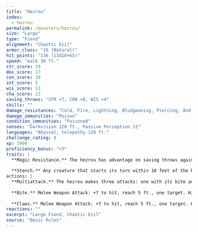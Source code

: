```yaml
---
title: "Hezrou"
index:
  - hezrou
permalink: /monsters/hezrou/
size: "Large"
type: "Fiend"
alignment: "Chaotic Evil"
armor_class: "16 (Natural)"
hit_points: "136 (13d10+65)"
speed: "walk 30 ft."
str_score: 19
dex_score: 17
con_score: 20
int_score: 5
wis_score: 12
cha_score: 13
saving_throws: "STR +7, CON +8, WIS +4"
skills: ""
damage_resistances: "Cold, Fire, Lightning, Bludgeoning, Piercing, And Slashing From Nonmagical Weapons"
damage_immunities: "Poison"
condition_immunities: "Poisoned"
senses: "Darkvision 120 ft., Passive Perception 11"
languages: "Abyssal, telepathy 120 ft."
challenge_rating: 8
xp: 3900
proficiency_bonus: "+3"
traits: |
  **Magic Resistance.** The hezrou has advantage on saving throws against spells and other magical effects.
  
  **Stench.** Any creature that starts its turn within 10 feet of the hezrou must succeed on a DC 14 Constitution saving throw or be poisoned until the start of its next turn. On a successful saving throw, the creature is immune to the hezrou's stench for 24 hours.
actions: |
  **Multiattack.** The hezrou makes three attacks: one with its bite and two with its claws.
  
  **Bite.** Melee Weapon Attack: +7 to hit, reach 5 ft., one target. Hit: 15 (2d10 + 4) piercing damage.
  
  **Claws.** Melee Weapon Attack: +7 to hit, reach 5 ft., one target. Hit: 11 (2d6 + 4) slashing damage.
reactions: ""
excerpt: "Large Fiend, Chaotic Evil"
source: "Basic Rules"
---
```

